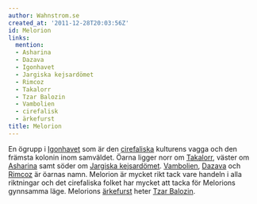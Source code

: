 ```yaml
---
author: Wahnstrom.se
created_at: '2011-12-28T20:03:56Z'
id: Melorion
links:
  mention:
  - Asharina
  - Dazava
  - Igonhavet
  - Jargiska kejsardömet
  - Rimcoz
  - Takalorr
  - Tzar Balozin
  - Vam­bolien
  - cirefalisk
  - ärkefurst
title: Melorion
---
```


En ögrupp i [Igonhavet] som är den [cirefaliska] kulturens vagga och den främsta kolonin inom
samväldet. Öarna ligger norr om [Takalorr], väster om [Asharina] samt söder om [Jargiska
kejsardömet]. [Vam­bolien], [Dazava] och [Rimcoz] är öarnas namn. Melorion är mycket rikt tack vare
handeln i alla riktningar och det cirefaliska folket har mycket att tacka för Melorions gynnsamma
läge. Melorions [ärkefurst] heter [Tzar Balozin].

  [Igonhavet]: Igonhavet
  [cirefaliska]: cirefalisk
  [Takalorr]: Takalorr
  [Asharina]: Asharina
  [Jargiska kejsardömet]: Jargiska_kejsardömet
  [Vam­bolien]: Vambolien
  [Dazava]: Dazava
  [Rimcoz]: Rimcoz
  [ärkefurst]: ärkefurst
  [Tzar Balozin]: Tzar_Balozin